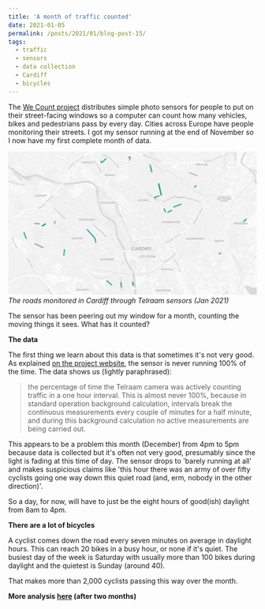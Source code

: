 ```yaml
---
title: 'A month of traffic counted'
date: 2021-01-05
permalink: /posts/2021/01/blog-post-15/
tags:
  - traffic
  - sensors
  - data collection
  - Cardiff
  - bicycles
---
```

The [We Count project](https://telraam.net/en/what-is-telraam) distributes simple photo sensors for people to put on their street-facing windows so a computer can count how many vehicles, bikes and pedestrians pass by every day. Cities across Europe have people monitoring their streets. I got my sensor running at the end of November so I now have my first complete month of data.

![Cardiff streets where monitoring is taking place](/images/map_traffic.jpg)
*The roads monitored in Cardiff through Telraam sensors (Jan 2021)*

The sensor has been peering out my window for a month, counting the moving things it sees. What has it counted?


**The data**

The first thing we learn about this data is that sometimes it's not very good. As explained [on the project website](https://telraam.zendesk.com/hc/en-us/articles/360027325572-Want-more-data-Telraam-API), the sensor is never running 100% of the time. The data shows us (lightly paraphrased):

> the percentage of time the Telraam camera was actively counting traffic in a one hour interval. This is almost never 100%, because in standard operation background calculation, intervals break the continuous measurements every couple of minutes for a half minute, and during this background calculation no active measurements are being carried out.

This appears to be a problem this month (December) from 4pm to 5pm because data is collected but it's often not very good, presumably since the light is fading at this time of day. The sensor drops to 'barely running at all' and makes suspicious claims like 'this hour there was an army of over fifty cyclists going one way down this quiet road (and, erm, nobody in the other direction)'.

So a day, for now, will have to just be the eight hours of good(ish) daylight from 8am to 4pm.

**There are a lot of bicycles**

A cyclist comes down the road every seven minutes on average in daylight hours. This can reach 20 bikes in a busy hour, or none if it's quiet. The busiest day of the week is Saturday with usually more than 100 bikes during daylight and the quietest is Sunday (around 40).

That makes more than 2,000 cyclists passing this way over the month.


**More analysis [here](https://aodhanlutetiae.github.io/posts/2021/02/blog-post-16/) (after two months)**
